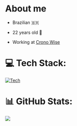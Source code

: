 # About me

- Brazilian 🇧🇷

- 22 years old 🎂

- Working at [Crono Wise](https://www.cronowise.com.br/)

# 💻 Tech Stack:

[![Tech](https://skillicons.dev/icons?i=html,css,js,ts,react,vue,next,postman,java,spring,postgres,mongo,redis,python,fastapi,haskell,rust,c,docker,linux,git&perline=4)](https://skillicons.dev)

# 📊 GitHub Stats:

![](https://github-readme-stats.vercel.app/api/top-langs/?username=hzokbe&theme=dracula&hide_border=false&include_all_commits=false&count_private=false&layout=compact)

